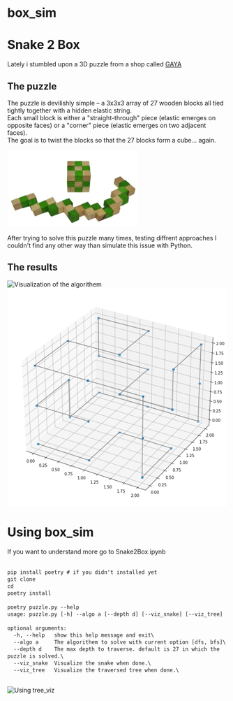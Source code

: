 # box_sim

# Snake 2 Box
Lately i stumbled upon a 3D puzzle from a shop called [GAYA](https://gaya-game.co.il/collections/games-and-puzzles/products/product-18?variant=31635902915)

## The puzzle
The puzzle is devilishly simple – a 3x3x3 array of 27 wooden blocks all tied tightly together with a hidden elastic string.\
Each small block is either a "straight-through" piece (elastic emerges on opposite faces) or a "corner" piece (elastic emerges on two adjacent faces).\
The goal is to twist the blocks so that the 27 blocks form a cube… again.

![Figure 1.1 - Snake 2 Box](16603.jpeg)

After trying to solve this puzzle many times, testing diffrent approaches I couldn't find any other way than simulate this issue with Python.

## The results
![Visualization of the algorithem](mygif.gif)
![Visualization of the solution](done.png)

# Using box_sim
If you want to understand more go to Snake2Box.ipynb
<pre><code>   
pip install poetry # if you didn't installed yet
git clone <repo url>
cd <repo name>
poetry install

poetry puzzle.py --help
usage: puzzle.py [-h] --algo a [--depth d] [--viz_snake] [--viz_tree]

optional arguments:
  -h, --help   show this help message and exit\
  --algo a     The algorithem to solve with current option [dfs, bfs]\
  --depth d    The max depth to traverse. default is 27 in which the puzzle is solved.\
  --viz_snake  Visualize the snake when done.\
  --viz_tree   Visualize the traversed tree when done.\
  </pre></code>

![Using tree_viz](tree.gif)
